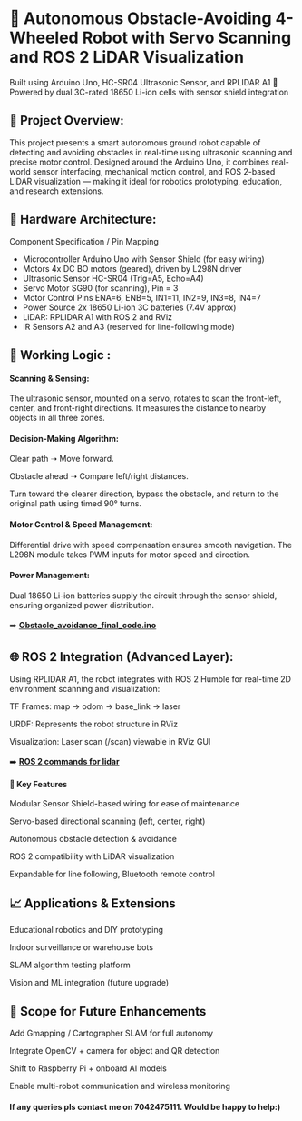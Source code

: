 # 🤖 Autonomous Obstacle-Avoiding 4-Wheeled Robot with Servo Scanning and ROS 2 LiDAR Visualization
Built using Arduino Uno, HC-SR04 Ultrasonic Sensor, and RPLIDAR A1
🔧 Powered by dual 3C-rated 18650 Li-ion cells with sensor shield integration
<br>
## 📌 Project Overview:
This project presents a smart autonomous ground robot capable of detecting and avoiding obstacles in real-time using ultrasonic scanning and precise motor control. Designed around the Arduino Uno, it combines real-world sensor interfacing, mechanical motion control, and ROS 2-based LiDAR visualization — making it ideal for robotics prototyping, education, and research extensions.
<br>
## 🔩 Hardware Architecture:
Component	Specification / Pin Mapping 
- Microcontroller	Arduino Uno with Sensor Shield (for easy wiring)
- Motors	4x DC BO motors (geared), driven by L298N driver
- Ultrasonic Sensor	HC-SR04 (Trig=A5, Echo=A4)
- Servo Motor	SG90 (for scanning), Pin = 3
- Motor Control Pins	ENA=6, ENB=5, IN1=11, IN2=9, IN3=8, IN4=7
- Power Source	2x 18650 Li-ion 3C batteries (7.4V approx)
- LiDAR: RPLIDAR A1 with ROS 2 and RViz
- IR Sensors	A2 and A3 (reserved for line-following mode)

## 🧠 Working Logic :
#### Scanning & Sensing:
The ultrasonic sensor, mounted on a servo, rotates to scan the front-left, center, and front-right directions. It measures the distance to nearby objects in all three zones.

#### Decision-Making Algorithm:

Clear path ➝ Move forward.

Obstacle ahead ➝ Compare left/right distances.

Turn toward the clearer direction, bypass the obstacle, and return to the original path using timed 90° turns.

#### Motor Control & Speed Management:
Differential drive with speed compensation ensures smooth navigation. The L298N module takes PWM inputs for motor speed and direction.

#### Power Management:
Dual 18650 Li-ion batteries supply the circuit through the sensor shield, ensuring organized power distribution.
<br><br>
➡️ [**Obstacle_avoidance_final_code.ino**](./Obstacle_avoidance_final_code.ino)


## 🌐 ROS 2 Integration (Advanced Layer):
Using RPLIDAR A1, the robot integrates with ROS 2 Humble for real-time 2D environment scanning and visualization:

TF Frames: map → odom → base_link → laser

URDF: Represents the robot structure in RViz

Visualization: Laser scan (/scan) viewable in RViz GUI
<br><br>
➡️ [**ROS 2 commands for lidar**](./commands_for_lidar)
<br><br>**🌟 Key Features**<br>
<br>Modular Sensor Shield-based wiring for ease of maintenance

Servo-based directional scanning (left, center, right)

Autonomous obstacle detection & avoidance

ROS 2 compatibility with LiDAR visualization

Expandable for line following, Bluetooth remote control

## 📈 Applications & Extensions
Educational robotics and DIY prototyping

Indoor surveillance or warehouse bots

SLAM algorithm testing platform

Vision and ML integration (future upgrade)

## 🔮 Scope for Future Enhancements
Add Gmapping / Cartographer SLAM for full autonomy

Integrate OpenCV + camera for object and QR detection

Shift to Raspberry Pi + onboard AI models

Enable multi-robot communication and wireless monitoring
<br>
#### If any queries pls contact me on 7042475111. Would be happy to help:)


